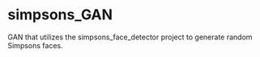 # simpsons_GAN
GAN that utilizes the simpsons_face_detector project to generate random Simpsons faces.

